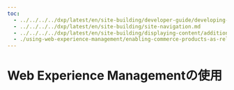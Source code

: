 ```yaml
---
toc:
  - ../../../../dxp/latest/en/site-building/developer-guide/developing-page-fragments/developing-fragments-intro.md
  - ../../../../dxp/latest/en/site-building/site-navigation.md
  - ../../../../dxp/latest/en/site-building/displaying-content/additional-content-display-options/styling-widgets-with-widget-templates.md
  - ./using-web-experience-management/enabling-commerce-products-as-related-assets.md
---
```

# Web Experience Managementの使用
